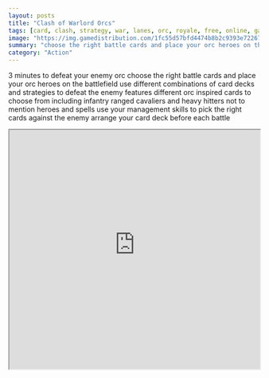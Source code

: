 ```yaml
---
layout: posts
title: "Clash of Warlord Orcs"
tags: [card, clash, strategy, war, lanes, orc, royale, free, online, games, oyna, game, free, games, play, play, games]
image: "https://img.gamedistribution.com/1fc55d57bfd4474b8b2c9393e72267a9-512x384.jpeg"
summary: "choose the right battle cards and place your orc heroes on the battlefield  free online games oyna game free games play play games"
category: "Action"
---
```


3 minutes to defeat your enemy orc choose the right battle cards and place your orc heroes on the battlefield use different combinations of card decks and strategies to defeat the enemy features different orc inspired cards to choose from including infantry ranged cavaliers and heavy hitters not to mention heroes and spells use your management skills to pick the right cards against the enemy arrange your card deck before each battle

<iframe width="100%" height="480px;" src="https://html5.gamedistribution.com/1fc55d57bfd4474b8b2c9393e72267a9/"></iframe>